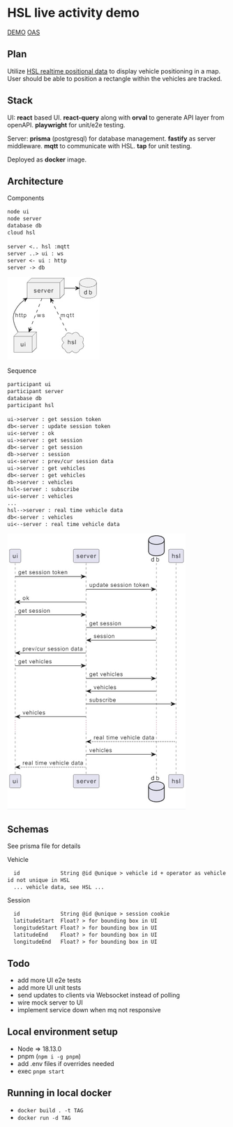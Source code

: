 # HSL live activity demo

[DEMO](https://hsl.ubi.dynu.com/)
[OAS](https://hsl.ubi.dynu.com/doc)

## Plan

Utilize [HSL realtime positional data](https://digitransit.fi/en/developers/apis/4-realtime-api/vehicle-positions/) to display vehicle positioning in a map. User should be able to position a rectangle within the vehicles are tracked.

## Stack

UI: **react** based UI. **react-query** along with **orval** to generate API layer from openAPI. **playwright** for unit/e2e testing. 

Server: **prisma** (postgresql) for database management. **fastify** as server middleware. **mqtt** to communicate with HSL. **tap** for unit testing.

Deployed as **docker** image.

## Architecture

Components

```plantuml
node ui
node server
database db
cloud hsl

server <.. hsl :mqtt
server ..> ui : ws
server <- ui : http
server -> db 
```

![componenes](./component.jpg)

Sequence

```plantuml
participant ui
participant server
database db
participant hsl

ui->server : get session token
db<-server : update session token
ui<-server : ok
ui->server : get session
db<-server : get session
db->server : session
ui<-server : prev/cur session data
ui->server : get vehicles
db<-server : get vehicles
db->server : vehicles
hsl<-server : subscribe
ui<-server : vehicles
...
hsl-->server : real time vehicle data
db<-server : vehicles
ui<--server : real time vehicle data
```

![componenes](./sq.jpg)

## Schemas

See prisma file for details

Vehicle 
````
  id             String @id @unique > vehicle id + operator as vehicle id not unique in HSL
  ... vehicle data, see HSL ...
````

Session
````
  id             String @id @unique > session cookie
  latitudeStart  Float? > for bounding box in UI
  longitudeStart Float? > for bounding box in UI
  latitudeEnd    Float? > for bounding box in UI
  longitudeEnd   Float? > for bounding box in UI
````

## Todo

- add more UI e2e tests
- add more UI unit tests
- send updates to clients via Websocket instead of polling
- wire mock server to UI
- implement service down when mq not responsive

## Local environment setup

- Node => 18.13.0
- pnpm (`npm i -g pnpm`)
- add .env files if overrides needed
- exec `pnpm start`

## Running in local docker

- `docker build . -t TAG`
- `docker run -d TAG`